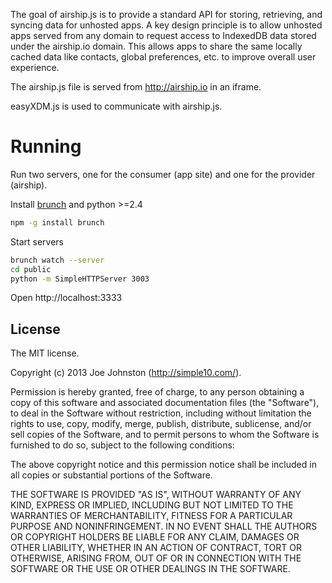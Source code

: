 The goal of airship.js is to provide a standard API for storing, retrieving, and syncing
data for unhosted apps. A key design principle is to allow unhosted apps served from any 
domain to request access to IndexedDB data stored under the airship.io domain. This 
allows apps to share the same locally cached data like contacts, global preferences, etc. 
to improve overall user experience.

The airship.js file is served from http://airship.io in an iframe.

easyXDM.js is used to communicate with airship.js.




# Running

Run two servers, one for the consumer (app site) and one for the provider (airship).

Install [brunch](http://brunch.io) and python >=2.4

```bash
npm -g install brunch
```

Start servers

```bash
brunch watch --server
cd public
python -m SimpleHTTPServer 3003
```

Open http://localhost:3333





## License
The MIT license.

Copyright (c) 2013 Joe Johnston (http://simple10.com/).

Permission is hereby granted, free of charge, to any person obtaining a copy of
this software and associated documentation files (the "Software"), to deal in
the Software without restriction, including without limitation the rights to
use, copy, modify, merge, publish, distribute, sublicense, and/or sell copies
of the Software, and to permit persons to whom the Software is furnished to do
so, subject to the following conditions:

The above copyright notice and this permission notice shall be included in all
copies or substantial portions of the Software.

THE SOFTWARE IS PROVIDED "AS IS", WITHOUT WARRANTY OF ANY KIND, EXPRESS OR
IMPLIED, INCLUDING BUT NOT LIMITED TO THE WARRANTIES OF MERCHANTABILITY,
FITNESS FOR A PARTICULAR PURPOSE AND NONINFRINGEMENT. IN NO EVENT SHALL THE
AUTHORS OR COPYRIGHT HOLDERS BE LIABLE FOR ANY CLAIM, DAMAGES OR OTHER
LIABILITY, WHETHER IN AN ACTION OF CONTRACT, TORT OR OTHERWISE, ARISING FROM,
OUT OF OR IN CONNECTION WITH THE SOFTWARE OR THE USE OR OTHER DEALINGS IN THE
SOFTWARE.
